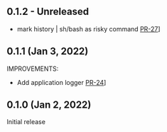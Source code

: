 ## 0.1.2 - Unreleased

* mark history | sh/bash as risky command [PR-27](https://github.com/kaplanelad/shellfirm/pull/27)]


## 0.1.1 (Jan 3, 2022)

IMPROVEMENTS:

* Add application logger  [PR-24](https://github.com/kaplanelad/shellfirm/pull/24)]

## 0.1.0 (Jan 2, 2022)
Initial release
